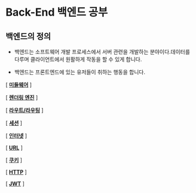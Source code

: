 # Back-End 백엔드 공부

## 백엔드의 정의

- 백엔드는 소프트웨어 개발 프로세스에서 서버 관련을 개발하는 분야이다.데이터를 다루며 클라이언트에서 원활하게 작동을 할 수 있게 합니다.

- 백엔드는 프론트엔드에 있는 유저들이 취하는 행동을 합니다.


[ __[미들웨어](https://github.com/honghyunin/TIL/blob/main/web/Backend/Middleware.md "미들웨어")__ ]


[ __[렌더링 엔진](https://github.com/honghyunin/TIL/blob/main/web/Backend/Rendering%20engine.md "렌더링 엔진")__ ]


[ __[라우트/라우팅](https://github.com/honghyunin/TIL/blob/main/web/Backend/Routing.md "라우트 / 라우팅")__ ]


[ __[세션](https://github.com/honghyunin/TIL/blob/main/web/Backend/session.md "세션")__ ]

[ __[인터넷](https://github.com/honghyunin/TIL/blob/main/web/Backend/Internet/Internet.md)__ ]


[ __[URL](https://github.com/honghyunin/TIL/blob/main/web/Backend/URL.md "URL")__ ]


[ __[쿠키](https://github.com/honghyunin/TIL/blob/main/web/Backend/Cookie.md "쿠키")__ ]

[ __[HTTP](https://github.com/honghyunin/TIL/blob/main/web/Backend/Internet/HTTP.md)__ ]


[ __[JWT](https://github.com/honghyunin/TIL/blob/main/web/Backend/JWT.md "JWT")__ ]